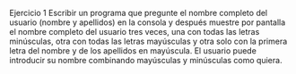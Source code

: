 Ejercicio 1
Escribir un programa que pregunte el nombre completo del usuario (nombre y apellidos) en la consola y después muestre por pantalla el nombre completo del usuario tres veces, una con todas las letras minúsculas, otra con todas las letras mayúsculas y otra solo con la primera letra del nombre y de los apellidos en mayúscula. El usuario puede introducir su nombre combinando mayúsculas y minúsculas como quiera.

